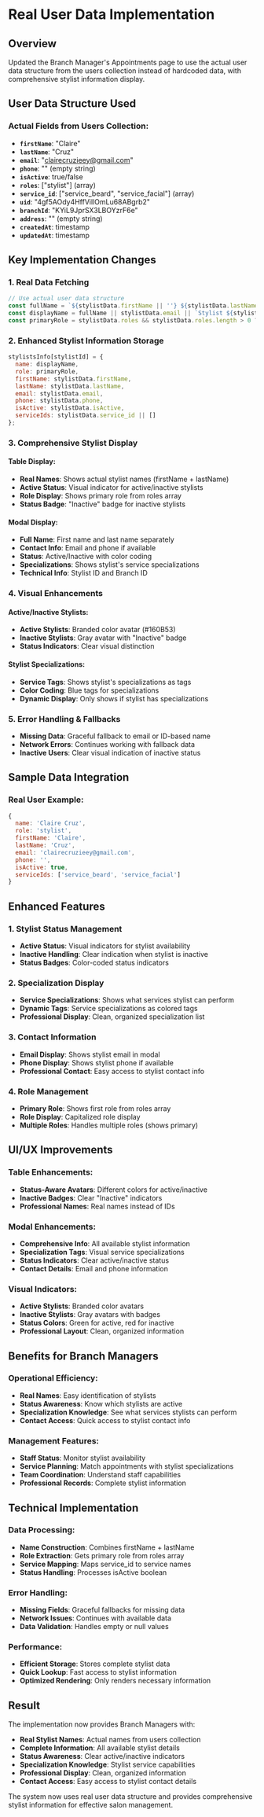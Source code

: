 # Real User Data Implementation

## Overview
Updated the Branch Manager's Appointments page to use the actual user data structure from the users collection instead of hardcoded data, with comprehensive stylist information display.

## User Data Structure Used

### **Actual Fields from Users Collection:**
- **`firstName`**: "Claire"
- **`lastName`**: "Cruz" 
- **`email`**: "clairecruzieey@gmail.com"
- **`phone`**: "" (empty string)
- **`isActive`**: true/false
- **`roles`**: ["stylist"] (array)
- **`service_id`**: ["service_beard", "service_facial"] (array)
- **`uid`**: "4gf5AOdy4HffVillOmLu68ABgrb2"
- **`branchId`**: "KYiL9JprSX3LBOYzrF6e"
- **`address`**: "" (empty string)
- **`createdAt`**: timestamp
- **`updatedAt`**: timestamp

## Key Implementation Changes

### 1. **Real Data Fetching**
```javascript
// Use actual user data structure
const fullName = `${stylistData.firstName || ''} ${stylistData.lastName || ''}`.trim();
const displayName = fullName || stylistData.email || `Stylist ${stylistId.slice(-4)}`;
const primaryRole = stylistData.roles && stylistData.roles.length > 0 ? stylistData.roles[0] : 'stylist';
```

### 2. **Enhanced Stylist Information Storage**
```javascript
stylistsInfo[stylistId] = {
  name: displayName,
  role: primaryRole,
  firstName: stylistData.firstName,
  lastName: stylistData.lastName,
  email: stylistData.email,
  phone: stylistData.phone,
  isActive: stylistData.isActive,
  serviceIds: stylistData.service_id || []
};
```

### 3. **Comprehensive Stylist Display**

#### **Table Display:**
- **Real Names**: Shows actual stylist names (firstName + lastName)
- **Active Status**: Visual indicator for active/inactive stylists
- **Role Display**: Shows primary role from roles array
- **Status Badge**: "Inactive" badge for inactive stylists

#### **Modal Display:**
- **Full Name**: First name and last name separately
- **Contact Info**: Email and phone if available
- **Status**: Active/Inactive with color coding
- **Specializations**: Shows stylist's service specializations
- **Technical Info**: Stylist ID and Branch ID

### 4. **Visual Enhancements**

#### **Active/Inactive Stylists:**
- **Active Stylists**: Branded color avatar (#160B53)
- **Inactive Stylists**: Gray avatar with "Inactive" badge
- **Status Indicators**: Clear visual distinction

#### **Stylist Specializations:**
- **Service Tags**: Shows stylist's specializations as tags
- **Color Coding**: Blue tags for specializations
- **Dynamic Display**: Only shows if stylist has specializations

### 5. **Error Handling & Fallbacks**
- **Missing Data**: Graceful fallback to email or ID-based name
- **Network Errors**: Continues working with fallback data
- **Inactive Users**: Clear visual indication of inactive status

## Sample Data Integration

### **Real User Example:**
```javascript
{
  name: 'Claire Cruz',
  role: 'stylist',
  firstName: 'Claire',
  lastName: 'Cruz',
  email: 'clairecruzieey@gmail.com',
  phone: '',
  isActive: true,
  serviceIds: ['service_beard', 'service_facial']
}
```

## Enhanced Features

### 1. **Stylist Status Management**
- **Active Status**: Visual indicators for stylist availability
- **Inactive Handling**: Clear indication when stylist is inactive
- **Status Badges**: Color-coded status indicators

### 2. **Specialization Display**
- **Service Specializations**: Shows what services stylist can perform
- **Dynamic Tags**: Service specializations as colored tags
- **Professional Display**: Clean, organized specialization list

### 3. **Contact Information**
- **Email Display**: Shows stylist email in modal
- **Phone Display**: Shows stylist phone if available
- **Professional Contact**: Easy access to stylist contact info

### 4. **Role Management**
- **Primary Role**: Shows first role from roles array
- **Role Display**: Capitalized role display
- **Multiple Roles**: Handles multiple roles (shows primary)

## UI/UX Improvements

### **Table Enhancements:**
- **Status-Aware Avatars**: Different colors for active/inactive
- **Inactive Badges**: Clear "Inactive" indicators
- **Professional Names**: Real names instead of IDs

### **Modal Enhancements:**
- **Comprehensive Info**: All available stylist information
- **Specialization Tags**: Visual service specializations
- **Status Indicators**: Clear active/inactive status
- **Contact Details**: Email and phone information

### **Visual Indicators:**
- **Active Stylists**: Branded color avatars
- **Inactive Stylists**: Gray avatars with badges
- **Status Colors**: Green for active, red for inactive
- **Professional Layout**: Clean, organized information

## Benefits for Branch Managers

### **Operational Efficiency:**
- **Real Names**: Easy identification of stylists
- **Status Awareness**: Know which stylists are active
- **Specialization Knowledge**: See what services stylists can perform
- **Contact Access**: Quick access to stylist contact info

### **Management Features:**
- **Staff Status**: Monitor stylist availability
- **Service Planning**: Match appointments with stylist specializations
- **Team Coordination**: Understand staff capabilities
- **Professional Records**: Complete stylist information

## Technical Implementation

### **Data Processing:**
- **Name Construction**: Combines firstName + lastName
- **Role Extraction**: Gets primary role from roles array
- **Service Mapping**: Maps service_id to service names
- **Status Handling**: Processes isActive boolean

### **Error Handling:**
- **Missing Fields**: Graceful fallbacks for missing data
- **Network Issues**: Continues with available data
- **Data Validation**: Handles empty or null values

### **Performance:**
- **Efficient Storage**: Stores complete stylist data
- **Quick Lookup**: Fast access to stylist information
- **Optimized Rendering**: Only renders necessary information

## Result
The implementation now provides Branch Managers with:
- **Real Stylist Names**: Actual names from users collection
- **Complete Information**: All available stylist details
- **Status Awareness**: Clear active/inactive indicators
- **Specialization Knowledge**: Stylist service capabilities
- **Professional Display**: Clean, organized information
- **Contact Access**: Easy access to stylist contact details

The system now uses real user data structure and provides comprehensive stylist information for effective salon management.
